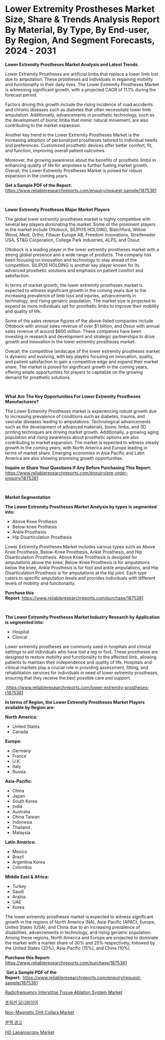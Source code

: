 <p><h1>Lower Extremity Prostheses Market Size, Share & Trends Analysis Report By Material, By Type, By End-user, By Region, And Segment Forecasts, 2024 - 2031</h1></p><p><strong>Lower Extremity Prostheses Market Analysis and Latest Trends</strong></p>
<p><p>Lower Extremity Prostheses are artificial limbs that replace a lower limb lost due to amputation. These prostheses aid individuals in regaining mobility and functionality in their daily lives. The Lower Extremity Prostheses Market is witnessing significant growth, with a projected CAGR of 11.1% during the forecast period. </p><p>Factors driving this growth include the rising incidence of road accidents and chronic diseases such as diabetes that often necessitate lower limb amputation. Additionally, advancements in prosthetic technology, such as the development of bionic limbs that mimic natural movement, are also contributing to the market expansion. </p><p>Another key trend in the Lower Extremity Prostheses Market is the increasing adoption of personalized prostheses tailored to individual needs and preferences. Customized prosthetic devices offer better comfort, fit, and function, improving overall patient outcomes. </p><p>Moreover, the growing awareness about the benefits of prosthetic limbs in enhancing quality of life for amputees is further fueling market growth. Overall, the Lower Extremity Prostheses Market is poised for robust expansion in the coming years.</p></p>
<p><strong>Get a Sample PDF of the Report:&nbsp;</strong> <a href="https://www.reliableresearchreports.com/enquiry/request-sample/1875381">https://www.reliableresearchreports.com/enquiry/request-sample/1875381</a></p>
<p>&nbsp;</p>
<p><strong>Lower Extremity Prostheses Major Market Players</strong></p>
<p><p>The global lower extremity prostheses market is highly competitive with several key players dominating the market. Some of the prominent players in the market include Ottobock, SILIPOS HOLDING, Blatchford, Willow Wood, Medi, Ortho, Fillauer Europe AB, Freedom Innovations, Streifeneder USA, ST&G Corporation, College Park Industries, ALPS, and Ossur.</p><p>Ottobock is a leading player in the lower extremity prostheses market with a strong global presence and a wide range of products. The company has been focusing on innovation and technology to stay ahead of the competition. SILIPOS HOLDING is another key player known for its advanced prosthetic solutions and emphasis on patient comfort and satisfaction.</p><p>In terms of market growth, the lower extremity prostheses market is expected to witness significant growth in the coming years due to the increasing prevalence of limb loss and injuries, advancements in technology, and rising geriatric population. The market size is projected to expand as more individuals opt for prosthetic limbs to improve their mobility and quality of life.</p><p>Some of the sales revenue figures of the above-listed companies include Ottobock with annual sales revenue of over $1 billion, and Ossur with annual sales revenue of around $600 million. These companies have been investing in research and development and strategic partnerships to drive growth and innovation in the lower extremity prostheses market.</p><p>Overall, the competitive landscape of the lower extremity prostheses market is dynamic and evolving, with key players focusing on innovation, quality, and patient satisfaction to gain a competitive edge and expand their market share. The market is poised for significant growth in the coming years, offering ample opportunities for players to capitalize on the growing demand for prosthetic solutions.</p></p>
<p>&nbsp;</p>
<p><strong>What Are The Key Opportunities For Lower Extremity Prostheses Manufacturers?</strong></p>
<p><p>The Lower Extremity Prostheses market is experiencing robust growth due to increasing prevalence of conditions such as diabetes, trauma, and vascular diseases leading to amputations. Technological advancements such as the development of advanced materials, bionic limbs, and 3D printing techniques are driving market growth. Additionally, a growing aging population and rising awareness about prosthetic options are also contributing to market expansion. The market is expected to witness steady growth in the coming years, with North America and Europe leading in terms of market share. Emerging economies in Asia Pacific and Latin America are also showing promising growth opportunities.</p></p>
<p><strong>Inquire or Share Your Questions If Any Before Purchasing This Report:</strong> <a href="https://www.reliableresearchreports.com/enquiry/pre-order-enquiry/1875381">https://www.reliableresearchreports.com/enquiry/pre-order-enquiry/1875381</a></p>
<p>&nbsp;</p>
<p><strong>Market Segmentation</strong></p>
<p><strong>The Lower Extremity Prostheses Market Analysis by types is segmented into:</strong></p>
<p><ul><li>Above Knee Prothesis</li><li>Below-knee Prothesis</li><li>Ankle Prosthesis</li><li>Hip Disarticulation Prosthesis</li></ul></p>
<p><p>Lower Extremity Prostheses Market includes various types such as Above Knee Prosthesis, Below-Knee Prosthesis, Ankle Prosthesis, and Hip Disarticulation Prosthesis. Above Knee Prosthesis is designed for amputations above the knee, Below-Knee Prosthesis is for amputations below the knee, Ankle Prosthesis is for foot and ankle amputations, and Hip Disarticulation Prosthesis is for amputations at the hip joint. Each type caters to specific amputation levels and provides individuals with different levels of mobility and functionality.</p></p>
<p><strong>Purchase this Report:&nbsp;</strong><a href="https://www.reliableresearchreports.com/purchase/1875381">https://www.reliableresearchreports.com/purchase/1875381</a></p>
<p>&nbsp;</p>
<p><strong>The Lower Extremity Prostheses Market Industry Research by Application is segmented into:</strong></p>
<p><ul><li>Hospital</li><li>Clinical</li></ul></p>
<p><p>Lower extremity prostheses are commonly used in hospitals and clinical settings to aid individuals who have lost a leg or foot. These prostheses are designed to restore mobility and functionality to the affected limb, allowing patients to maintain their independence and quality of life. Hospitals and clinical markets play a crucial role in providing assessment, fitting, and rehabilitation services for individuals in need of lower extremity prostheses, ensuring that they receive the best possible care and support.</p></p>
<p><a href="https://www.reliableresearchreports.com/lower-extremity-prostheses-r1875381">&nbsp;https://www.reliableresearchreports.com/lower-extremity-prostheses-r1875381</a></p>
<p><strong>In terms of Region, the Lower Extremity Prostheses Market Players available by Region are:</strong></p>
<p>
    <p> <strong> North America: </strong>
        <ul>
            <li>United States</li>
            <li>Canada</li>
        </ul>
        </p> 
    <p> <strong> Europe: </strong>
        <ul>
            <li>Germany</li>
            <li>France</li>
            <li>U.K.</li>
            <li>Italy</li>
            <li>Russia</li>
        </ul>
        </p> 
    <p> <strong> Asia-Pacific: </strong>
        <ul>
            <li>China</li>
            <li>Japan</li>
            <li>South Korea</li>
            <li>India</li>
            <li>Australia</li>
            <li>China Taiwan</li>
            <li>Indonesia</li>
            <li>Thailand</li>
            <li>Malaysia</li>
        </ul>
        </p> 
    <p> <strong> Latin America: </strong>
        <ul>
            <li>Mexico</li>
            <li>Brazil</li>
            <li>Argentina Korea</li>
            <li>Colombia</li>
        </ul>
        </p> 
    <p> <strong> Middle East & Africa: </strong>
        <ul>
            <li>Turkey</li>
            <li>Saudi</li>
            <li>Arabia</li>
            <li>UAE</li>
            <li>Korea</li>
        </ul>
    </p>
    </p>
<p><p>The lower extremity prostheses market is expected to witness significant growth in the regions of North America (NA), Asia-Pacific (APAC), Europe, United States (USA), and China due to an increasing prevalence of disabilities, advancements in technology, and rising geriatric population. Among these regions, North America and Europe are projected to dominate the market with a market share of 30% and 25% respectively, followed by the United States (20%), Asia-Pacific (15%), and China (10%).</p></p>
<p><strong>Purchase this Report: </strong><a href="https://www.reliableresearchreports.com/purchase/1875381">https://www.reliableresearchreports.com/purchase/1875381</a></p>
<p>&nbsp;<strong>Get a Sample PDF of the Report:&nbsp;&nbsp;</strong><a href="https://www.reliableresearchreports.com/enquiry/request-sample/1875381">https://www.reliableresearchreports.com/enquiry/request-sample/1875381</a></p>
<p><strong></strong></p>
<p><p><a href="https://github.com/juancolorado15/Market-Research-Report-List-2/blob/main/radiofrequency-interstitial-tissue-ablation-system-market.md">Radiofrequency Interstitial Tissue Ablation System Market</a></p><p><a href="https://github.com/CliftonFisher9067/Market-Research-Report-List-1/blob/main/582198647497.md">프릭션 모디파이어</a></p><p><a href="https://issuu.com/reportprime-2/docs/non-magnetic-drill-collars-market-size-2030.pptx">Non-Magnetic Drill Collars Market</a></p><p><a href="https://github.com/vskv4779xr1/Market-Research-Report-List-2/blob/main/220364047496.md">문맥 광고</a></p><p><a href="https://github.com/mahnoor2003/Market-Research-Report-List-4/blob/main/hd-laparoscopy-market.md">HD Laparoscopy Market</a></p></p>